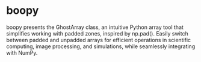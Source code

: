 # boopy
boopy presents the GhostArray class, an intuitive Python array tool that simplifies working with padded zones, inspired by np.pad(). Easily switch between padded and unpadded arrays for efficient operations in scientific computing, image processing, and simulations, while seamlessly integrating with NumPy.
